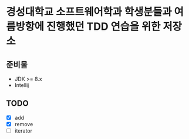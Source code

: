 # 경성대학교 소프트웨어학과 학생분들과 여름방항에 진행했던 TDD 연습을 위한 저장소

## 준비물

* JDK >= 8.x
* Intellij

## TODO

- [X] add
- [X] remove
- [ ] iterator

